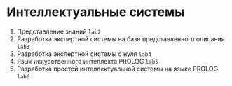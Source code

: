 # Интеллектуальные системы

1. Представление знаний `lab2`
2. Разработка экспертной системы на базе представленного описания `lab3`
3. Разработка экспертной системы с нуля `lab4`
4. Язык искусственного интеллекта PROLOG `lab5`
5. Разработка простой интеллектуальной системы на языке PROLOG `lab6`
